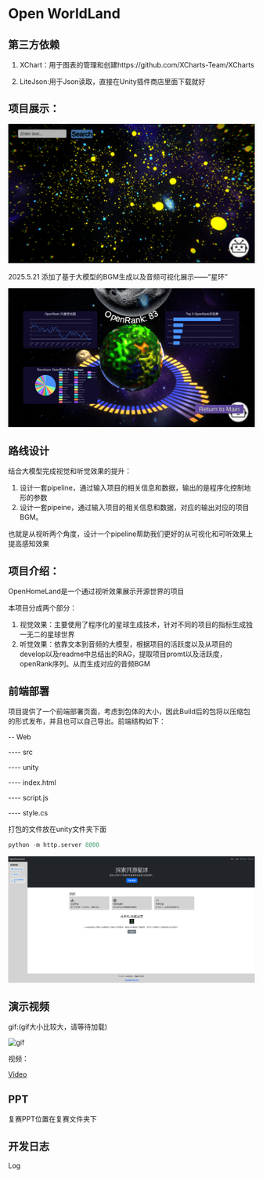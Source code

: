 # Open WorldLand

## 第三方依赖

1. XChart：用于图表的管理和创建https://github.com/XCharts-Team/XCharts

2. LiteJson:用于Json读取，直接在Unity插件商店里面下载就好

## 项目展示：

![image-20250521201449447](Readme/image-20250521201449447.png)

2025.5.21 添加了基于大模型的BGM生成以及音频可视化展示——“星环”

![image-20250521201332248](Readme/image-20250521201332248.png)

## 路线设计

结合大模型完成视觉和听觉效果的提升：

1. 设计一套pipeline，通过输入项目的相关信息和数据，输出的是程序化控制地形的参数
2. 设计一套pipeine，通过输入项目的相关信息和数据，对应的输出对应的项目BGM。

也就是从视听两个角度，设计一个pipeline帮助我们更好的从可视化和可听效果上提高感知效果

## 项目介绍：

OpenHomeLand是一个通过视听效果展示开源世界的项目

本项目分成两个部分：

1. 视觉效果：主要使用了程序化的星球生成技术，针对不同的项目的指标生成独一无二的星球世界
2. 听觉效果：依靠文本到音频的大模型，根据项目的活跃度以及从项目的develop以及readme中总结出的RAG，提取项目promt以及活跃度，openRank序列。从而生成对应的音频BGM

## 前端部署

项目提供了一个前端部署页面，考虑到包体的大小，因此Build后的包将以压缩包的形式发布，并且也可以自己导出。前端结构如下：

\-- Web

\---- src

\---- unity

\---- index.html

\---- script.js

\---- style.cs 

打包的文件放在unity文件夹下面

```python
python -m http.server 8000
```
![](./Readme/f1.png)

## 演示视频

gif:(gif大小比较大，请等待加载)

![gif](https://github.com/YaoYao-Pig/open-homeland/blob/main/Readme/perform.gif)

视频：

[Video](./Readme/perform.mp4)

## PPT

复赛PPT位置在复赛文件夹下

## 开发日志

Log